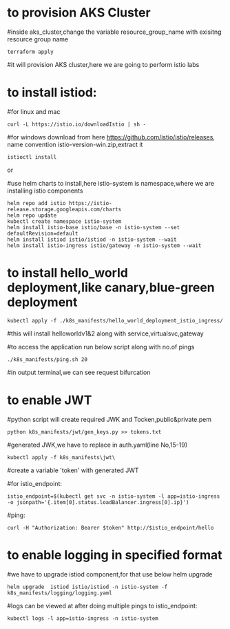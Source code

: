 # to provision AKS Cluster

#inside aks_cluster,change the variable resource_group_name with exisitng resource group name

    terraform apply

#it will provision AKS cluster,here we are going to perform istio labs


# to install istiod:
#for linux and mac
       
    curl -L https://istio.io/downloadIstio | sh -

#for windows download from here https://github.com/istio/istio/releases, name convention istio-version-win.zip,extract it
  
    istioctl install

or

#use helm charts to install,here istio-system is namespace,where we are installing istio components

    helm repo add istio https://istio-release.storage.googleapis.com/charts
    helm repo update
    kubectl create namespace istio-system
    helm install istio-base istio/base -n istio-system --set defaultRevision=default
    helm install istiod istio/istiod -n istio-system --wait
    helm install istio-ingress istio/gateway -n istio-system --wait

# to install hello_world deployment,like canary,blue-green deployment

    kubectl apply -f ./k8s_manifests/hello_world_deployment_istio_ingress/

#this will install helloworldv1&2 along with service,virtualsvc,gateway

#to access the application run below script along with no.of pings

    ./k8s_manifests/ping.sh 20

#in output terminal,we can see request bifurcation

# to enable JWT

#python script will create required JWK and Tocken,public&private.pem

    python k8s_manifests/jwt/gen_keys.py >> tokens.txt

#generated JWK,we have to replace in auth.yaml(line No,15-19)

    kubectl apply -f k8s_manifests\jwt\

#create a variable 'token' with generated JWT

#for istio_endpoint:

    istio_endpoint=$(kubectl get svc -n istio-system -l app=istio-ingress -o jsonpath='{.item[0].status.loadBalancer.ingress[0].ip}')

#ping: 

    curl -H "Authorization: Bearer $token" http://$istio_endpoint/hello

# to enable logging in specified format

#we have to upgrade istiod component,for that use below helm upgrade

    helm upgrade  istiod istio/istiod -n istio-system -f k8s_manifests/logging/logging.yaml

#logs can be viewed at after doing multiple pings to istio_endpoint: 

    kubectl logs -l app=istio-ingress -n istio-system
